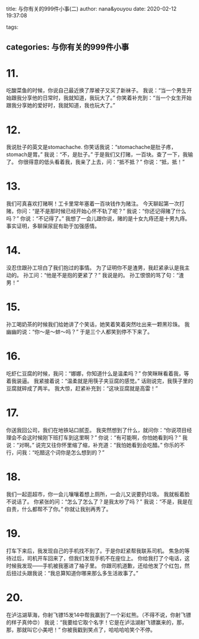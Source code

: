 title: 与你有关的999件小事(二)
author: nana&youyou
date: 2020-02-12 19:37:08

tags:

categories: 与你有关的999件小事
---

# 11.

吃酸菜鱼的时候，你说自己最近换了厚被子又买了新袜子。
我说：“当一个男生开始跟我分享他的日常时，我就知道，我玩大了。”
你笑着补充到：“当一个女生开始跟我分享她的爱好时，我就知道，我也玩大了。”<!-- more -->

# 12.

我说肚子的英文是stomachache. 
你笑话我说：“stomachache是肚子疼，stomach是胃。”
我说：“不，是肚子。”
于是我们又打赌，一百块。查了一下，我输了。
你很得意的低头看着我，我亲了上去，问：“抵不抵？”
你说：“抵，抵！”

# 13.

我们可真喜欢打赌啊！工卡里常年塞着一百块钱作为赌注。
今天聊起第一次打赌，你问：“是不是那时候已经开始心怀不轨了呢？”
我说：“你还记得赌了什么吗？”
你说：“不记得了。”
我想了一会儿跟你说，赌的是十女九痔还是十男九痔。
事实证明，多聊屎尿屁有助于加强感情。

# 14.

没忍住跟孙工坦白了我们抱过的事情。
为了证明你不是渣男，我赶紧承认是我主动的。
孙工问：“他是不是抱的更紧了？”
我说是的。
孙工恨恨的骂了句：“渣男！”

# 15.

孙工喝奶茶的时候我们给她讲了个笑话，她笑着笑着突然吐出来一颗黑珍珠。
我幽幽的说：“你～是～蚌～吗？”
于是三个人都笑到停不下来了。

# 16.

吃虾仁豆腐的时候，我问：“娜娜，你知道什么是温柔吗？”
你笑眯眯看着我，等着我装逼。
我紧接着说：“温柔就是用筷子夹豆腐的感觉。”
话刚说完，我筷子里的豆腐就碎成了两半。
我大惊，赶紧补充到：“这块豆腐就是高雷！”

# 17.

你送我回公司，我们在地铁站口腻歪。
我突然想到了什么，就问你：“你说项目经理会不会这时候刚下班打车到这里啊？”
你说：“有可能啊，你怕她看到吗？”
我说：“对啊。”
说完又往你怀里缩了缩，补充道：“我怕她看到会吃醋。”
你乐的不行，问我：“吃醋这个词你是怎么想到的？”

# 18.

我们一起逛超市，你一会儿嚷嚷着想上厕所，一会儿又说要扔垃圾。
我就板着脸不说话了。
你紧张的问：“怎么了怎么了？是我太吵了吗？”
我说：“不是，我是在自责，什么都帮不了你。”
你就让我别再秀了。

# 19.

打车下来后，我发现自己的手机找不到了。于是你赶紧帮我联系司机。
焦急的等待过后，司机开车回来了，但我们发现手机不在座位上。
你给我打了个电话，这时候我发现——手机被我塞进了袖子里。
你跟司机道歉，还给他发了个红包，然后扭过头跟我说：“我总算知道你哪来那么多生活故事了。”

# 20.

在泸沽湖草海，你射飞镖15发14中帮我赢到了一个彩虹熊。（不得不说，你射飞镖的样子真帅😍）
我说：“我要给它取个名字！它是在泸沽湖射飞镖赢来的，那，那，那就叫它小美吧！”
你被我戳到笑点了，哈哈哈哈笑个不停。